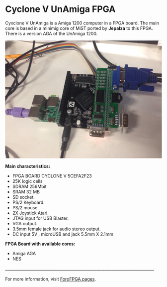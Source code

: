 # Cyclone V UnAmiga FPGA

Cyxclone V UnAmiga is a Amiga 1200 computer in a FPGA board. The main core is based in a minimig core of MiST ported  by **Jepalza** to this FPGA.
There is a version AGA of the UnAmiga 1200. 

![alt text](https://github.com/benitoss/CycloneV_UnAmiga/blob/master/Cyclone_V_UnAmiga.jpg)


**Main characteristics:**<BR>
- FPGA BOARD CYCLONE V 5CEFA2F23 <BR>
- 25K logic cells <BR>
- SDRAM 256Mbit <BR>
- SRAM 32 MB <BR>
- SD socket.<BR>
- PS/2 Keyboard.<BR>
- PS/2 mouse.<BR>
- 2X Joystick Atari.<BR>
- JTAG input for USB Blaster.<BR>
- VGA output.<BR> 
- 3.5mm female jack for audio stereo output.<BR> 
- DC input 5V , microUSB and jack 5.5mm X 2.1mm<BR>

**FPGA Board with available cores:**<BR>
- Amiga AGA<BR>
- NES <BR>

___________________________________________________________________________<BR><BR>
For more information, visit [ForoFPGA pages](http://unamiga.forofpga.es).<BR>
